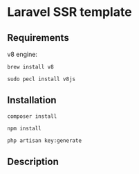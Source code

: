 # Laravel SSR template

## Requirements

v8 engine:

`brew install v8`

`sudo pecl install v8js`

## Installation

`composer install`

`npm install`
    
`php artisan key:generate`
    
## Description

